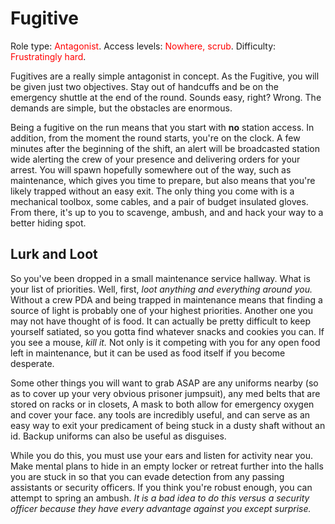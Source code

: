 # Fugitive
Role type:  <font color="Red">Antagonist</font>. Access levels: <font color="Red">Nowhere, scrub</font>. Difficulty: <font color="Red">Frustratingly hard</font>.

Fugitives are a really simple antagonist in concept. As the Fugitive, you will be given just two objectives. Stay out of handcuffs and be on the emergency shuttle at the end of the round. Sounds easy, right? Wrong. The demands are simple, but the obstacles are enormous.

Being a fugitive on the run means that you start with **no** station access. In addition, from the moment the round starts, you're on the clock. A few minutes after the beginning of the shift, an alert will be broadcasted station wide alerting the crew of your presence and delivering orders for your arrest. You will spawn hopefully somewhere out of the way, such as maintenance, which gives you time to prepare, but also means that you're likely trapped without an easy exit. The only thing you come with is a mechanical toolbox, some cables, and a pair of budget insulated gloves. From there, it's up to you to scavenge, ambush, and and hack your way to a better hiding spot.

## Lurk and Loot

So you've been dropped in a small maintenance service hallway. What is your list of priorities. Well, first, _loot anything and everything around you._ Without a crew PDA and being trapped in maintenance means that finding a source of light is probably one of your highest priorities. Another one you may not have thought of is food. It can actually be pretty difficult to keep yourself satiated, so you gotta find whatever snacks and cookies you can. If you see a mouse, _kill it._ Not only is it competing with you for any open food left in maintenance, but it can be used as food itself if you become desperate.

Some other things you will want to grab ASAP are any uniforms nearby (so as to cover up your very obvious prisoner jumpsuit), any med belts that are stored on racks or in closets, A mask to both allow for emergency oxygen and cover your face. any tools are incredibly useful, and can serve as an easy way to exit your predicament of being stuck in a dusty shaft without an id. Backup uniforms can also be useful as disguises.

While you do this, you must use your ears and listen for activity near you. Make mental plans to hide in an empty locker or retreat further into the halls you are stuck in so that you can evade detection from any passing assistants or security officers. If you think you're robust enough, you can attempt to spring an ambush. _It is a bad idea to do this versus a security officer because they have every advantage against you except surprise._ 

